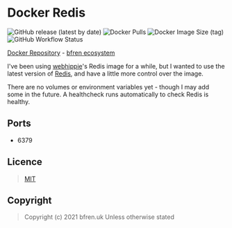 # Docker Redis

![GitHub release (latest by date)](https://img.shields.io/github/v/release/bfren/docker-redis) ![Docker Pulls](https://img.shields.io/docker/pulls/bcgdesign/redis?label=pulls) ![Docker Image Size (tag)](https://img.shields.io/docker/image-size/bcgdesign/redis/latest?label=size)<br/>
![GitHub Workflow Status](https://img.shields.io/github/workflow/status/bfren/docker-redis/dev?label=build)

[Docker Repository](https://hub.docker.com/r/bcgdesign/redis) - [bfren ecosystem](https://github.com/bfren/docker)

I've been using [webhippie](https://github.com/dockhippie/redis)'s Redis image for a while, but I wanted to use the latest version of [Redis](https://redis.io/), and have a little more control over the image.

There are no volumes or environment variables yet - though I may add some in the future.  A healthcheck runs automatically to check Redis is healthy.

## Ports

* 6379

## Licence

> [MIT](https://mit.bfren.uk/2020)

## Copyright

> Copyright (c) 2021 bfren.uk
> Unless otherwise stated
